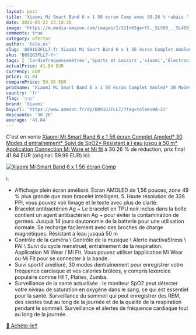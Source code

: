 ```yaml
---
layout: post
title: 'Xiaomi Mi Smart Band 6 x 1 56 écran Comp avec 30.26 % rabais '
date: 2021-05-23 13:18:29
image: 'https://m.media-amazon.com/images/I/31InK5gertS._SL500_._SL400_.jpg'
comments: true
category: ofertas
author: 'tole.es'
slug: 'B091G3FLL7-fr Xiaomi Mi Smart Band 6 x 1 56 écran Complet Amoled* 30...'
sku: 'B091G3FLL7-fr'
tags: [ 'Cardiofréquencemètres','Sports et Loisirs','xiaomi','Électronique sportive', ]
actualPrice: 41.84 EUR
currency: EUR
price: 41.84
comparePrice: 59.99 EUR
prodname: 'Xiaomi Mi Smart Band 6 x 1 56 écran Complet Amoled* 30 Modes d entraînement* Suivi de SpO2* Résistant à l eau jusqu à 50 m* Application Connection Mi Ware et Mi fit'
country: 'fr'
flag: '🇫🇷'
brand: 'Xiaomi'
buyurl: 'https://www.amazon.fr/dp/B091G3FLL7/?tag=tolees0d-21'
descuento: '30.26'
average: '41.84'
---
```


C'est en vente [Xiaomi Mi Smart Band 6 x 1 56 écran Complet Amoled* 30 Modes d entraînement* Suivi de SpO2* Résistant à l eau jusqu à 50 m* Application Connection Mi Ware et Mi fit](https://www.amazon.fr/dp/B091G3FLL7/?tag=tolees0d-21)  à  30.26 % de réduction, prix final  41.84 EUR (original: 59.99 EUR) ici:

[![Xiaomi Mi Smart Band 6 x 1 56 écran Comp](https://m.media-amazon.com/images/I/31InK5gertS._SL500_._SL400_.jpg)](https://www.amazon.fr/dp/B091G3FLL7/?tag=tolees0d-21)

ℹ️:

- Affichage plein écran amélioré. Écran AMOLED de 1,56 pouces, zone 49 % plus grande que mon bracelet intelligent. 5. Haute résolution de 326 PPI, vous pouvez voir limage et le texte avec plus de clarté.
- Bracelet antibactérien Ag + Le bracelet en TPU noir inclus dans la boîte contient un agent antibactérien Ag + pour éviter la contamination de germes. Jusquà 14 jours dautonomie de la batterie pour une utilisation normale. Se recharge facilement avec des broches de charge magnétiques. Résistant à leau jusquà 50 m
- Contrôle de la caméra \ Contrôle de la musique \ Alerte inactivaStress \ PAI \ Suivi du cycle menstruel, entraînement de la respiration. Application Mi Wear / Mi Fit. Vous pouvez utiliser lapplication Mi Wear ou Mi Fit pour se connecter à la bande.
- Suivi sportif amélioré, 30 modes dentraînement pour enregistrer votre fréquence cardiaque et vos calories brûlées, y compris lexercice populaire comme HIIT, Platies, Zumba.
- Surveillance de la santé actualisée : le moniteur SpO2 peut détecter votre niveau de saturation en oxygène dans le sang, ce qui est essentiel pour la santé. Surveillance du sommeil qui peut enregistrer des REM, des siestes tout au long de la journée et de la qualité de la respiration pendant le sommeil. Surveillance et alertes de fréquence cardiaque tout au long de la journée.

[🛒 Achète-le!!](https://www.amazon.fr/dp/B091G3FLL7/?tag=tolees0d-21)
